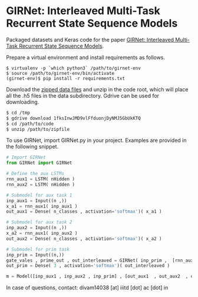 # GIRNet: Interleaved Multi-Task Recurrent State Sequence Models

Packaged datasets and Keras code for the paper [GIRNet: Interleaved Multi-Task Recurrent State Sequence Models](https://arxiv.org/abs/1811.11456).

Prepare a virtual environment and install requirements as follows.
```shell
$ virtualenv -p `which python3` /path/to/girnet-env
$ source /path/to/girnet-env/bin/activate
(girnet-env)$ pip install -r requirements.txt
```

Download the [zipped data files](https://drive.google.com/open?id=1fksInwJMD9vlFfduonjDyNMJ5GbUkKTQ) and unzip in the code root, which will place all the .h5 files in the data subdirectory.  Gdrive can be used for downloading.
```bash
$ cd /tmp
$ gdrive download 1fksInwJMD9vlFfduonjDyNMJ5GbUkKTQ
$ cd /path/to/code
$ unzip /path/to/zipfile
```

To use GIRNet, import GIRNet.py in your project. Examples are provided in the following snippet.
```python
# Import GIRNet
from GIRNet import GIRNet

# Define the aux LSTMs
rnn_aux1 = LSTM( nHidden )
rnn_aux2 = LSTM( nHidden )

# Submodel for aux task 1
inp_aux1 = Input((n ,))
x_a1 = rnn_aux1( inp_aux1 )
out_aux1 = Dense( n_classes , activation='softmax')( x_a1 )

# Submodel for aux task 2
inp_aux2 = Input((n ,))
x_a2 = rnn_aux1( inp_aux2 )
out_aux2 = Dense( n_classes , activation='softmax')( x_a2 )

# Submodel for prim task
inp_prim = Input((n,))
gate_vales , prime_out , out_interleaved = GIRNet( inp_prim ,  [rnn_aux1 , rnn_aux2 ] , return_sequences=False )
out_prim = Dense( 3 , activation='softmax')( out_interleaved )

m = Model([inp_aux1 , inp_aux2 , inp_prim] , [out_aux1  , out_aux2  , out_prim ] )
```

In case of questions, contact: divam14038 [at] iiitd [dot] ac [dot] in
